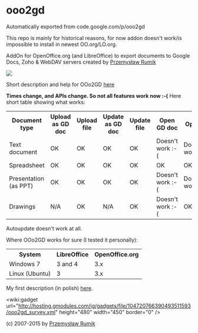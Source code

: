 # ooo2gd
Automatically exported from code.google.com/p/ooo2gd

This repo is mainly for historical reasons, for now addon doesn't work/is impossible to install in newest OO.org/LO.org.

AddOn for OpenOffice.org (and LibreOffice) to export documents to Google Docs, Zoho & WebDAV servers created by <a href="http://przemelek.googlepages.com/kontakt">Przemysław Rumik</a>

<img src="http://przemelek.googlepages.com/ooo2gd.png">

Short description and help for OOo2GD <a href="http://ooo2gd.przemelek.pl/">here</a>

<strong>Times change, and APIs change. So not all features work now :-(</strong>
Here  short table showing what works:
<table>
<tr><th>Document type</th><th>Upload as GD doc</th><th>Upload file</th><th>Update as GD doc</th><th>Update file</th><th>Open GD doc</th><th>Open file</th></tr>
<tr><td>Text document</td><td>OK</td><td>OK</td><td>OK</td><td>OK</td><td>Doesn't work :-(</td><td>Doesn't work</td></tr>
<tr><td>Spreadsheet</td><td>OK</td><td>OK</td><td>OK</td><td>OK</td><td>OK</td><td>OK</td></tr>
<tr><td>Presentation (as PPT)</td><td>OK</td><td>OK</td><td>OK</td><td>OK</td><td>Doesn't work :-(</td><td>Doesn't work>/td></tr>
<tr><td>Drawings</td><td>N/A</td><td>OK</td><td>N/A</td><td>OK</td><td>Doesn't work :-(</td><td>OK</td></tr>
</table>

Autoupdate doesn't work at all.

Where OOo2GD works for sure (I tested it personally):
<table>
<tr><th>System</th><th>LibreOffice</th><th>OpenOffice.org</th></tr>
<tr><td>Windows 7</td><td>3 and 4</td><td>3.x</td></tr>
<tr><td>Linux (Ubuntu)</td><td>3</td><td>3.x</td></tr>
</table>

<!--
You need to have Java installed to make OOo2GD work.

*Ubuntu 9.10* users, please read #7 on [KnownIssues].

*Mac OS X* users, please read [MacOS_Support] (it worked with OS X 10.4 aka Tiger, now it doesn't work because Apple changed something in theirs Java, and now any of Java extensions for OO.org doesn't work).

*If you have problems with OOo2GD* create [http://code.google.com/p/ooo2gd/issues/list Issue] or go to [https://profiles.google.com/przemelek/ my Google Profile] and use it to communicate with me.

Easy way to export and import your documents from !OpenOffice.org 2.0.4+ or !StarOffice 8+ to Google Docs, Zoho & WebDAV servers.

To download it go to [http://code.google.com/p/ooo2gd/downloads/list Downloads] or to [http://extensions.services.openoffice.org/project/ooo2gd OOo2GD side in OpenOffice.org extensions repository]

You will need Java 5 SE and !OpenOffice.org 2+ or !StarOffice 8+ (LibreOffice 3.3 and OO.org 3.3 works too, those OO.org 2+ and StarOffice 8+ are minimal versions needed to work with OOo2GD).
-->
My first description (in polish) <a href="http://przemelek.blogspot.com/2007/08/openofficeorg-i-google-docs.html">here</a>.

<wiki:gadget url="http://hosting.gmodules.com/ig/gadgets/file/104720766390493511593/ooo2gd_survey.xml" height="480" width="450" border="0" />

(c) 2007-2015 by <a href="http://przemelek.googlepages.com/kontakt">Przemysław Rumik</a>
